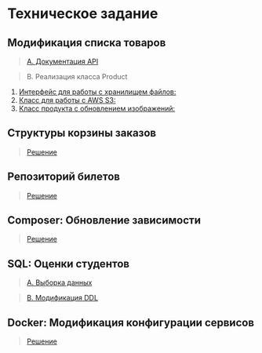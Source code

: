 # Техническое задание

## Модификация списка товаров
> [A. Документация API](./1/Market/Documentation/API.md)

> B. Реализация класса Product
1. [Интерфейс для работы с хранилищем файлов:](./1/Market/src/FileStorage/FileStorageInterface.php)
2. [Класс для работы с AWS S3:](./1/Market/src/FileStorage/AwsS3Storage.php)
3. [Класс продукта с обновлением изображений:](./1/Market/Product.php)

## Структуры корзины заказов
> [Решение](./2/Cart)

## Репозиторий билетов
> [Решение](./3/Ticket/index.php)

## Composer: Обновление зависимости
> [Решение](./4/README.md)

## SQL: Оценки студентов
> [A. Выборка данных](./5/SQL.md)

> [B. Модификация DDL](./5/DDl.md)

## Docker: Модификация конфигурации сервисов
> [Решение](./6/README.md)
